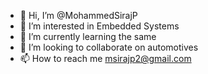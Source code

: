 - 👋 Hi, I’m @MohammedSirajP
- 👀 I’m interested in Embedded Systems
- 🌱 I’m currently learning the same
- 💞️ I’m looking to collaborate on automotives
- 📫 How to reach me msirajp2@gmail.com

<!---
MohammedSirajP/MohammedSirajP is a ✨ special ✨ repository because its `README.md` (this file) appears on your GitHub profile.
You can click the Preview link to take a look at your changes.
--->
